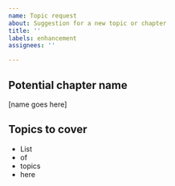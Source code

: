 ```yaml
---
name: Topic request
about: Suggestion for a new topic or chapter
title: ''
labels: enhancement
assignees: ''

---
```


## Potential chapter name
[name goes here]

## Topics to cover
* List
* of
* topics
* here
